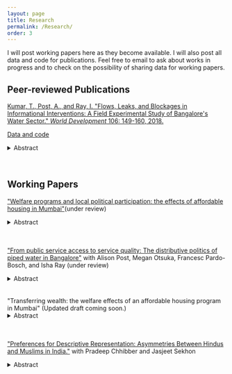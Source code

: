 ```yaml
---
layout: page
title: Research
permalink: /Research/
order: 3
---
```


I will post working papers here as they become available. I will also post all data and code for publications. Feel free to email to ask about works in progress and to check on the possibility of sharing data for working papers. 

## Peer-reviewed Publications
 
[Kumar, T., Post, A., and Ray, I. "Flows, Leaks, and Blockages in Informational Interventions: A Field Experimental Study of Bangalore's Water Sector." *World Development* 106: 149-160, 2018.](https://docs.google.com/viewer?a=v&pid=sites&srcid=ZGVmYXVsdGRvbWFpbnxhbGlzb25lcG9zdHxneDo2MjRlMWRiZDNlYzJlNWRl) 

[Data and code](https://dataverse.harvard.edu/dataset.xhtml?persistentId=doi:10.7910/DVN/ZMYDWN)
<details>
  <summary>Abstract</summary>
Under what circumstances might providing citizens with information compensate for unreliable public services? We present a field-experimental evaluation of a program that provided households in Bangalore with advance notification of intermittently provided piped water. The implementers expected that increasing service predictability would reduce wait times for water, reduce costs related to waiting, and improve citizen-state relationships. As many citizens did not receive accurate information, our study detected no impacts on household wait times for water or state-citizen relations. Nonetheless, our study suggests that notifications about water timing reduced stress, especially among low income populations. These findings indicate that greater attention should be paid to both psychological outcomes and the information production and dissemination chain in information interventions. We introduce a causal framework for analyzing “information pipelines” to enable such efforts.

</details> 
 <br/><br/>  
  
## Working Papers

["Welfare programs and local political participation: the effects of affordable housing in Mumbai"](Participation.pdf)(under review)

<details>
  <summary>Abstract</summary>
How do welfare programs affect beneficiaries' local political activity in developing countries? Many welfare programs are implemented by local governments and entail benefits that are continuously delivered to or used by citizens over time. I argue that recipients are therefore motivated to participate in local politics to protect the quality of benefits. I support the argument with a natural experiment consisting of interviews of 834 applicants of subsidized home price lotteries in Mumbai, India. In this case, I predict that beneficiaries will protect their housing welfare benefits by demanding improvements to the neighborhoods in which lottery apartments are located. Winning an apartment increases both reported political participation to improve neighborhoods and knowledge about local politics. Winners who choose to rent out the apartments also report taking action to improve neighborhoods. The study highlights both the electoral and non-electoral political effects of programmatic policies and causes of civic participation among diverse groups.  

</details>  
 <br/><br/>  
  
["From public service access to service quality: The distributive politics of piped water in Bangalore"](https://watson.brown.edu/southasia/files/southasia/imce/events/Spring2018/Postetal.intermittency4.20.pdf) with Alison Post, Megan Otsuka, Francesc Pardo-Bosch, and Isha Ray (under review)

<details>
  <summary>Abstract</summary>
Infrastructure services such as water, electricity, and mass transit are central to urban livelihoods. While the political economy literature on local public goods provision has examined patterns of expenditure on and access to infrastructure, variation in service quality for those receiving networked services has received far less attention. In this paper, we examine the distribution of service intermittency, which detracts from service quality and imposes significant welfare costs. We disaggregate intermittency into four dimensions: predictability, frequency, duration, and throughput. We extend arguments from the distributive politics literature to predict the allocation of burdens associated with intermittency among households; we show that this literature has paid insufficient attention to how network structures affect the ability of state or city officials to differentially channel service flows. We illustrate the importance of different dimensions of intermittency and network structure through an analysis of the political geography of piped water supply in Bangalore, India. We find that variation occurs at the “valve area” level, or the smallest units at which water pressure can be distributed, and not at the household-level. Households in low-income valve areas receive more frequent and regular service than those in more affluent ones, contrary to predictions from the distributive politics literature. Our work suggests that the distributive politics of network access differ significantly from those affecting water flows within the network.

</details>  
<br/><br/>   
"Transferring wealth: the welfare effects of an affordable housing program in Mumbai" 
(Updated draft coming soon.)

<details>
  <summary>Abstract</summary>
What are the intergenerational effects of subsidizing homeownership?  The policy, which can be thought of as a wealth transfer to beneficiaries, is implemented in many forms across the globes. Other studies of wealth transfers have found null effects on a number of outcomes, including human capital investment and employment outcomes for children. This paper uses a natural experiment in the form of a housing lottery in Mumbai and finds that three to five years after implementation, beneficiaries have higher levels of educational attainment than non-beneficiaries. Effects on educational attainment increase secondary and post-secondary education completion rates and appear to be concentrated among school-age children. The intervention also increases rates of employment, particularly among older children. Effects occur in spite of the fact that winners tend to live in neighborhoods with poorer school quality and lower rates of literacy and employment than non-winners, and thus are unlikely due to relocation effects. They also occur even though a rule in the program prevents winners from selling the home and realize the full magnitude of wealth transfer in the time of the study. I attribute the large and positive effects on children's education and employment to the fact that the transfer changes attitudes and time horizons, which could facilitate human capital investment.</details>  
 <br/><br/>  
 
 
 ["Preferences for Descriptive Representation: Asymmetries Between Hindus and Muslims in India."](http://sekhon.berkeley.edu/papers/cks_public.pdf) with Pradeep Chhibber and Jasjeet Sekhon

<details>
  <summary>Abstract</summary>

Do minorities have a preference for descriptive representation? We address this question in India, a deeply religious society that has experienced extensive conflict between its Hindu majority and Muslim minority populations. Existing studies of preferences in such settings tend to attribute vote choice to strategic behavior by voters and parties. But because an election is a strategic context, voting outcomes usually reveal not the ideal preferences of voters, but rather their preferences mediated through a political and institutional context. Our research instead seeks to reveal ideal preferences through multiple experiments in diverse strategic settings in India. We find that within and across state lines, Muslims express a preference for co-religious candidates, but Hindus do not. Our findings support the idea that minorities may have a preference for descriptive representation even when it is not strategic to vote for coethnic or co-religious candidates.</details>  
 <br/><br/>  
  





